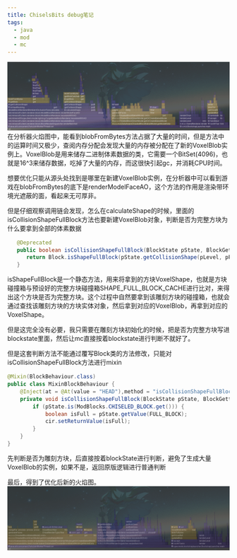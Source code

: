 ```yaml
---
title: ChiselsBits debug笔记
tags: 
  - java
  - mod
  - mc
---
```


![](image/profiler/profiler6-5.png)
在分析器火焰图中，能看到blobFromBytes方法占据了大量的时间，但是方法中的运算时间又极少，查阅内存分配会发现大量的内存被分配在了新的VoxelBlob实例上。VoxelBlob是用来储存二进制体素数据的类，它需要一个BitSet(4096)，也就是16^3来储存数据，吃掉了大量的内存，而这很快引起gc，并消耗CPU时间。

想要优化只能从源头处找到是哪里在新建VoxelBlob实例，在分析器中可以看到游戏在blobFromBytes的底下是renderModelFaceAO，这个方法的作用是渲染带环境光遮蔽的面，看起来无可厚非。

但是仔细观察调用链会发现，怎么在calculateShape的时候，里面的isCollisionShapeFullBlock方法也要新建VoxelBlob对象，判断是否为完整方块为什么要拿到全部的体素数据

``` java
   @Deprecated
   public boolean isCollisionShapeFullBlock(BlockState pState, BlockGetter pLevel, BlockPos pPos) {
      return Block.isShapeFullBlock(pState.getCollisionShape(pLevel, pPos));
   }
```

isShapeFullBlock是一个静态方法，用来将拿到的方块VoxelShape，也就是方块碰撞箱与预设好的完整方块碰撞箱SHAPE_FULL_BLOCK_CACHE进行比对，来得出这个方块是否为完整方块。这个过程中自然要拿到该雕刻方块的碰撞箱，也就会通过查找该雕刻方块的方块实体对象，然后拿到对应的VoxelBlob，再拿到对应的VoxelShape。

但是这完全没有必要，我只需要在雕刻方块初始化的时候，把是否为完整方块写进blockstate里面，然后让mc直接按着blockstate进行判断不就好了。

但是这套判断方法不能通过覆写Block类的方法修改，只能对isCollisionShapeFullBlock方法进行mixin

``` java
@Mixin(BlockBehaviour.class)
public class MixinBlockBehaviour {
    @Inject(at = @At(value = "HEAD"),method = "isCollisionShapeFullBlock", cancellable = true)
    private void isCollisionShapeFullBlock(BlockState pState, BlockGetter pLevel, BlockPos pPos, CallbackInfoReturnable<Boolean> cir) {
        if (pState.is(ModBlocks.CHISELED_BLOCK.get())) {
            boolean isFull = pState.getValue(FULL_BLOCK);
            cir.setReturnValue(isFull);
        }
    }
}
```
先判断是否为雕刻方块，后直接按着blockState进行判断，避免了生成大量VoxelBlob的实例，如果不是，返回原版逻辑进行普通判断

最后，得到了优化后新的火焰图。
![](image/profiler/profiler6-10.png)